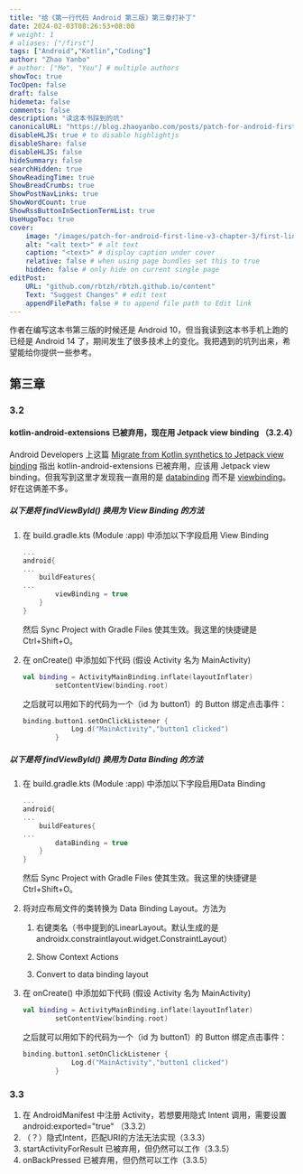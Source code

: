```yaml
---
title: "给《第一行代码 Android 第三版》第三章打补丁"
date: 2024-02-03T08:26:53+08:00
# weight: 1
# aliases: ["/first"]
tags: ["Android","Kotlin","Coding"]
author: "Zhao Yanbo"
# author: ["Me", "You"] # multiple authors
showToc: true
TocOpen: false
draft: false
hidemeta: false
comments: false
description: "读这本书踩到的坑"
canonicalURL: "https://blog.zhaoyanbo.com/posts/patch-for-android-first-line-v3-chapter-3/"
disableHLJS: true # to disable highlightjs
disableShare: false
disableHLJS: false
hideSummary: false
searchHidden: true
ShowReadingTime: true
ShowBreadCrumbs: true
ShowPostNavLinks: true
ShowWordCount: true
ShowRssButtonInSectionTermList: true
UseHugoToc: true
cover:
    image: "/images/patch-for-android-first-line-v3-chapter-3/first-line-android-chapter3-cover.png"  # image path/url
    alt: "<alt text>" # alt text
    caption: "<text>" # display caption under cover
    relative: false # when using page bundles set this to true
    hidden: false # only hide on current single page
editPost:
    URL: "github.com/rbtzh/rbtzh.github.io/content"
    Text: "Suggest Changes" # edit text
    appendFilePath: false # to append file path to Edit link
---
```


作者在编写这本书第三版的时候还是 Android 10，但当我读到这本书手机上跑的已经是 Android 14 了，期间发生了很多技术上的变化。我把遇到的坑列出来，希望能给你提供一些参考。

## 第三章

### 3.2

#### kotlin-android-extensions 已被弃用，现在用 Jetpack view binding （3.2.4）

Android Developers 上这篇 [Migrate from Kotlin synthetics to Jetpack view binding](https://developer.android.com/topic/libraries/view-binding/migration#kts) 指出 kotlin-android-extensions 已被弃用，应该用 Jetpack view binding。但我写到这里才发现我一直用的是 [databinding](https://developer.android.com/topic/libraries/data-binding) 而不是 [viewbinding](https://developer.android.com/topic/libraries/view-binding)。好在这俩差不多。

##### 以下是将 findViewById() 换用为 View Binding 的方法

1. 在 build.gradle.kts (Module :app) 中添加以下字段启用 View Binding

    ```kotlin
    ... 
    android{
    ...
        buildFeatures{
    ...
            viewBinding = true
        }
    }
    ```

    然后 Sync Project with Gradle Files 使其生效。我这里的快捷键是 Ctrl+Shift+O。

2. 在 onCreate() 中添加如下代码 (假设 Activity 名为 MainActivity)

    ```kotlin
    val binding = ActivityMainBinding.inflate(layoutInflater)
            setContentView(binding.root)
    ```

    之后就可以用如下的代码为一个（id 为 button1）的 Button 绑定点击事件：

    ```kotlin
    binding.button1.setOnClickListener {
                Log.d("MainActivity","button1 clicked")
            }
    ```

##### 以下是将 findViewById() 换用为 Data Binding 的方法

1. 在 build.gradle.kts (Module :app) 中添加以下字段启用Data Binding

    ```kotlin
    ... 
    android{
    ...
        buildFeatures{
    ...
            dataBinding = true
        }
    }
    ```

    然后 Sync Project with Gradle Files 使其生效。我这里的快捷键是 Ctrl+Shift+O。

2. 将对应布局文件的类转换为 Data Binding Layout。方法为

    1. 右键类名（书中提到的LinearLayout。默认生成的是androidx.constraintlayout.widget.ConstraintLayout）

    2. Show Context Actions

    3. Convert to data binding layout

3. 在 onCreate() 中添加如下代码 (假设 Activity 名为 MainActivity)

    ```kotlin
    val binding = ActivityMainBinding.inflate(layoutInflater)
            setContentView(binding.root)
    ```

    之后就可以用如下的代码为一个（id 为 button1）的 Button 绑定点击事件：

    ```kotlin
    binding.button1.setOnClickListener {
                Log.d("MainActivity","button1 clicked")
            }
    ```

### 3.3

1. 在 AndroidManifest 中注册 Activity，若想要用隐式 Intent 调用，需要设置 android:exported="true" （3.3.2）
2. （？）隐式Intent，匹配URI的方法无法实现（3.3.3）
3. startActivityForResult 已被弃用，但仍然可以工作（3.3.5）
4. onBackPressed 已被弃用，但仍然可以工作（3.3.5）
